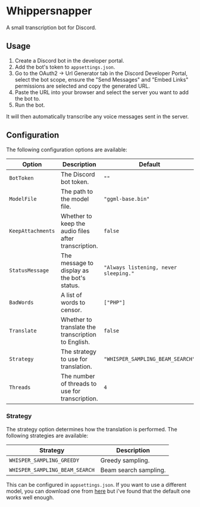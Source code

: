# Whippersnapper

A small transcription bot for Discord.

## Usage

1. Create a Discord bot in the developer portal.
2. Add the bot's token to `appsettings.json`.
3. Go to the OAuth2 -> Url Generator tab in the Discord Developer Portal, select the bot scope, ensure the "Send Messages" and "Embed Links" permissions are selected and copy the generated URL.
4. Paste the URL into your browser and select the server you want to add the bot to.
5. Run the bot.

It will then automatically transcribe any voice messages sent in the server.

## Configuration

The following configuration options are available:

| Option | Description | Default |
| ------ | ----------- | ------- |
| `BotToken` | The Discord bot token. | `""` |
| `ModelFile` | The path to the model file. | `"ggml-base.bin"` |
| `KeepAttachments` | Whether to keep the audio files after transcription. | `false` |
| `StatusMessage` | The message to display as the bot's status. | `"Always listening, never sleeping."` |
| `BadWords` | A list of words to censor. | `["PHP"]` |
| `Translate` | Whether to translate the transcription to English. | `false` |
| `Strategy` | The strategy to use for translation. | `"WHISPER_SAMPLING_BEAM_SEARCH"` |
| `Threads` | The number of threads to use for transcription. | `4` |

### Strategy

The strategy option determines how the translation is performed. The following strategies are available:

| Strategy | Description |
| -------- | ----------- |
| `WHISPER_SAMPLING_GREEDY` | Greedy sampling. |
| `WHISPER_SAMPLING_BEAM_SEARCH` | Beam search sampling. |


This can be configured in `appsettings.json`. 
If you want to use a different model, you can download one from [here](https://huggingface.co/ggerganov/whisper.cpp) but i've found that the default one works well enough.
